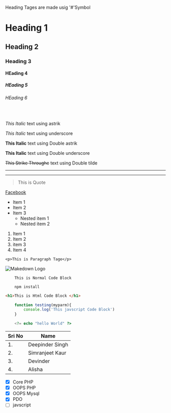 <!---Heading---->
Heading Tages are made usig '#'Symbol 
# Heading 1
## Heading 2
### Heading 3
#### HEading 4
##### HEading 5
###### HEading 6
</br>

<!---Italics---->
  *This Italic* text using astrik
 
 _This Italic_ text using underscore


 
<!---Bold---->
  **This Italic** text using Double astrik
 
 __This Italic__ text using Double underscore

 <!---Strike through---->
  ~~This Strike Throughc~~ text using Double tilde

<!---Horizontal Lines---->

---
___

<!---Block Quote Lines---->

> This is Quote 

<!---Links---->
[Facebook](https://www.facebook.com "Click on me to open facebook")


<!---Un order List ---->
* Item 1 
* Item 2 
* Item 3
  * Nested item 1
  * Nested item 2 

<!---order List ----> 
1. Item 1 
1. Item 2
1. item 3
1. Item 4    


<!---In Line Code----> 
`<p>This is Paragraph Tage</p>`

<!---Image---->
![Makedown Logo](https://markdown-here.com/img/icon256.png)

 <!---Git Hub Makdown Codes---->

 <!----Code Block-------->
```
    This is Normal Code Block 

    npm install  
```

```html
<h1>This is Html Code Block </h1>
```

```javascript
    function testing(myparm){
        console.log('This javscript Code Block')
    }
```
```php
    <?= echo "hello World" ?>
```

 <!----Table -------->

 | Sri No | Name |
 |--------|------|
 |1.      |Deepinder Singh|
 |2.      |Simranjeet Kaur |
 |3.      |Devinder       |
 |4.      |Alisha         |

  <!----Task List -------->
  * [x] Core PHP 
  * [x] OOPS PHP 
  * [x] OOPS Mysql
  * [X] PDO
  * [ ] javscript  